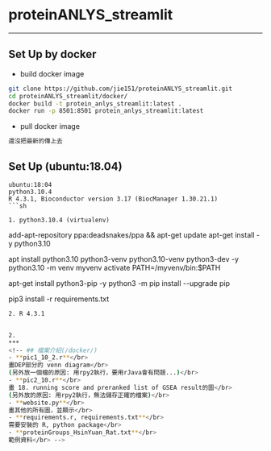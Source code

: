 # proteinANLYS_streamlit
***
## Set Up by docker
- build docker image
```sh
git clone https://github.com/jie151/proteinANLYS_streamlit.git
cd proteinANLYS_streamlit/docker/
docker build -t protein_anlys_streamlit:latest .
docker run -p 8501:8501 protein_anlys_streamlit:latest
```
- pull docker image
```sh
還沒把最新的傳上去
```
## Set Up (ubuntu:18.04)
```
ubuntu:18:04
python3.10.4
R 4.3.1, Bioconductor version 3.17 (BiocManager 1.30.21.1)
```sh

1. python3.10.4 (virtualenv)
```
add-apt-repository ppa:deadsnakes/ppa && apt-get update
apt-get install -y  python3.10

apt install python3.10 python3-venv python3.10-venv python3-dev -y
python3.10 -m venv myvenv
activate PATH=/myvenv/bin:$PATH

apt-get install python3-pip -y
python3 -m pip install --upgrade pip

pip3 install -r requirements.txt
```sh
2. R 4.3.1
```

```sh

2.
***
<!-- ## 檔案介紹(/docker/)
- **pic1_10_2.r**</br>
畫DEP部分的 venn diagram</br>
(另外放一個檔的原因: 用rpy2執行，要用rJava會有問題...)</br>
- **pic2_10.r**</br>
畫 18. running score and preranked list of GSEA result的圖</br>
(另外放的原因: 用rpy2執行，無法儲存正確的檔案)</br>
- **website.py**</br>
畫其他的所有圖，並顯示</br>
- **requirements.r, requirements.txt**</br>
需要安裝的 R, python package</br>
- **proteinGroups_HsinYuan_Rat.txt**</br>
範例資料</br> -->
